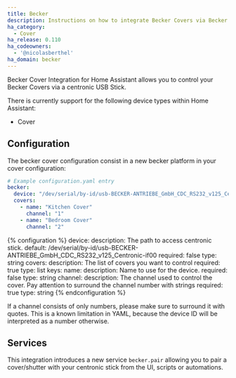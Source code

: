 ```yaml
---
title: Becker
description: Instructions on how to integrate Becker Covers via Becker Centronic USB Stick with Home Assistant.
ha_category:
  - Cover
ha_release: 0.110
ha_codeowners:
  - '@nicolasberthel'
ha_domain: becker
---
```


Becker Cover Integration for Home Assistant allows you to control your Becker Covers via a centronic USB Stick.

There is currently support for the following device types within Home Assistant:

- Cover

## Configuration

The becker cover configuration consist in a new becker platform in your cover configuration:

```yaml
# Example configuration.yaml entry
becker:
  device: "/dev/serial/by-id/usb-BECKER-ANTRIEBE_GmbH_CDC_RS232_v125_Centronic-if00"
  covers:
    - name: "Kitchen Cover"
      channel: "1"
    - name: "Bedroom Cover"
      channel: "2"
```

{% configuration %}
device:
  description: The path to access centronic stick.
  default: /dev/serial/by-id/usb-BECKER-ANTRIEBE_GmbH_CDC_RS232_v125_Centronic-if00
  required: false
  type: string
covers:
  description: The list of covers you want to control
  required: true
  type: list
  keys:
    name:
      description: Name to use for the device.
      required: false
      type: string
    channel:
      description: The channel used to control the cover. Pay attention to surround the channel number with strings
      required: true
      type: string
{% endconfiguration %}

<div class='note warning'>
If a channel consists of only numbers, please make sure to surround it with quotes.
This is a known limitation in YAML, because the device ID will be interpreted as a number otherwise.
</div>

## Services

This integration introduces a new service `becker.pair` allowing you to pair a cover/shutter with your centronic stick from the UI, scripts or automations.
